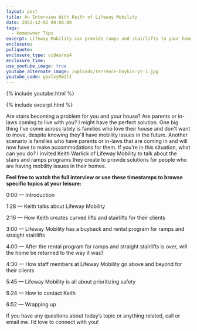 ```yaml
---
layout: post
title: An Interview With Keith of Lifeway Mobility
date: 2022-12-02 00:00:00
tags:
  - Homeowner Tips
excerpt: Lifeway Mobility can provide ramps and stairlifts to your home.
enclosure:
pullquote:
enclosure_type: video/mp4
enclosure_time:
use_youtube_image: true
youtube_alternate_image: /uploads/terrence-boykin-yt-1.jpg
youtube_code: gpxtxyRm2lI
---
```

{% include youtube.html %}

{% include excerpt.html %}

Are stairs becoming a problem for you and your house? Are parents or in-laws coming to live with you? I might have the perfect solution. One big thing I've come across lately is families who love their house and don't want to move, despite knowing they'll have mobility issues in the future. Another scenario is families who have parents or in-laws that are coming in and will now have to make accommodations for them. If you’re in this situation, what can you do? I invited Keith Warlick of Lifeway Mobility to talk about the stairs and ramps programs they create to provide solutions for people who are having mobility issues in their homes.

**Feel free to watch the full interview or use these timestamps to browse specific topics at your leisure:**

0:00 — Introduction

1:28 — Keith talks about Lifeway Mobility

2:16 — How Keith creates curved lifts and stairlifts for their clients

3:00 — Lifeway Mobility has a buyback and rental program for ramps and straight stairlifts

4:00 — After the rental program for ramps and straight stairlifts is over, will the home be returned to the way it was?

4:30 — How staff members at Lifeway Mobility go above and beyond for their clients

5:45 — Lifeway Mobility is all about prioritizing safety

6:24 — How to contact Keith

6:52 — Wrapping up

If you have any questions about today’s topic or anything related, call or email me. I’d love to connect with you\!